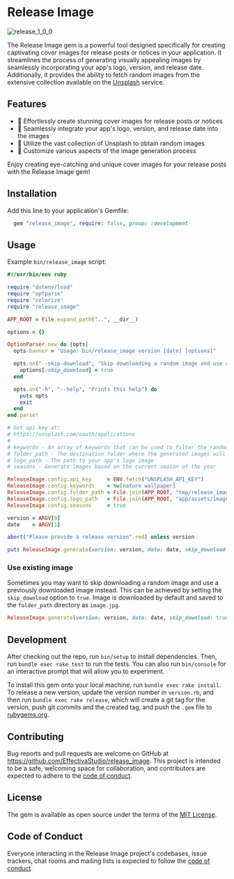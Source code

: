 # Release Image

![release_1_0_0](https://github.com/EffectivaStudio/release_image/assets/66572/e73724ee-3da7-4769-adcf-cdf26816d9d0)

The Release Image gem is a powerful tool designed specifically for creating captivating cover images for release posts or notices in your application. It streamlines the process of generating visually appealing images by seamlessly incorporating your app's logo, version, and release date. Additionally, it provides the ability to fetch random images from the extensive collection available on the [Unsplash](https://unsplash.com/) service.

## Features

- 🌟 Effortlessly create stunning cover images for release posts or notices
- 🌟 Seamlessly integrate your app's logo, version, and release date into the images
- 🌟 Utilize the vast collection of Unsplash to obtain random images
- 🌟 Customize various aspects of the image generation process

Enjoy creating eye-catching and unique cover images for your release posts with the Release Image gem!

## Installation

Add this line to your application's Gemfile:

```ruby
  gem "release_image", require: false, group: :development
```

## Usage

Example `bin/release_image` script:

```rb
#!/usr/bin/env ruby

require "dotenv/load"
require "optparse"
require "colorize"
require "release_image"

APP_ROOT = File.expand_path("..", __dir__)

options = {}

OptionParser.new do |opts|
  opts.banner = "Usage: bin/release_image version [date] [options]"

  opts.on("--skip-download", "Skip downloading a random image and use a previously downloaded image instead.") do
    options[:skip_download] = true
  end

  opts.on("-h", "--help", "Prints this help") do
    puts opts
    exit
  end
end.parse!

# Get api key at:
# https://unsplash.com/oauth/applications
#
# keywords - An array of keywords that can be used to filter the random image
# folder_path - The destination folder where the generated images will be saved
# logo_path - The path to your app's logo image
# seasons - Generate images based on the current season of the year

ReleaseImage.config.api_key     = ENV.fetch("UNSPLASH_API_KEY")
ReleaseImage.config.keywords    = %w[nature wallpaper]
ReleaseImage.config.folder_path = File.join(APP_ROOT, "tmp/release_image")
ReleaseImage.config.logo_path   = File.join(APP_ROOT, "app/assets/images/logo/release_logo.png")
ReleaseImage.config.seasons     = true

version = ARGV[0]
date    = ARGV[1]

abort("Please provide a release version".red) unless version

puts ReleaseImage.generate(version: version, date: date, skip_download: options[:skip_download]).green
```

### Use existing image

Sometimes you may want to skip downloading a random image and use a previously downloaded image instead. This can be
achieved by setting the `skip_download` option to `true`. Image is downloaded by default and saved to the `folder_path`
directory as `image.jpg`.

```rb
ReleaseImage.generate(version: version, date: date, skip_download: true)
```

## Development

After checking out the repo, run `bin/setup` to install dependencies. Then, run `bundle exec rake test` to run the tests. You can also run `bin/console` for an interactive prompt that will allow you to experiment.

To install this gem onto your local machine, run `bundle exec rake install`. To release a new version, update the version number in `version.rb`, and then run `bundle exec rake release`, which will create a git tag for the version, push git commits and the created tag, and push the `.gem` file to [rubygems.org](https://rubygems.org).

## Contributing

Bug reports and pull requests are welcome on GitHub at https://github.com/EffectivaStudio/release_image. This project is intended to be a safe, welcoming space for collaboration, and contributors are expected to adhere to the [code of conduct](https://github.com/EffectivaStudio/release_image/blob/main/CODE_OF_CONDUCT.md).

## License

The gem is available as open source under the terms of the [MIT License](https://opensource.org/licenses/MIT).

## Code of Conduct

Everyone interacting in the Release Image project's codebases, issue trackers, chat rooms and mailing lists is expected to follow the [code of conduct](https://github.com/EffectivaStudio/release_image/blob/main/CODE_OF_CONDUCT.md).
